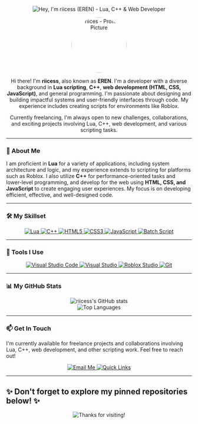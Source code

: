<p align="center">
  <img src="https://capsule-render.vercel.app/api?type=waving&color=gradient&height=320§ion=header&text=Hey%20I%27m%20riicess%20(EREN)&fontSize=55&animation=fadeIn&fontAlignY=35&desc=Lua%20-%20C%2B%2B%20-%20Web%20Developer%0APassionate%20about%20impactful%20code&descSize=17&descAlignY=68,85&descAlign=50&fontColor=FFFFFF&v=height320gradWorks1" alt="Hey, I'm riicess (EREN) - Lua, C++ & Web Developer"/>
</p>

<div align="center">
  <img src="https://avatars.githubusercontent.com/u/150382838?v=4" alt="riices - Profile Picture" width="150px" style="border-radius:50%;"/>
</div>

<div align="center">

Hi there! I'm **riicess**, also known as **EREN**. I'm a developer with a diverse background in **Lua scripting**, **C++**, **web development (HTML, CSS, JavaScript)**, and general programming. I'm passionate about designing and building impactful systems and user-friendly interfaces through code. My experience includes creating scripts for environments like Roblox.

Currently freelancing, I'm always open to new challenges, collaborations, and exciting projects involving Lua, C++, web development, and various scripting tasks.

</div>

---

### 🚀 About Me

I am proficient in **Lua** for a variety of applications, including system architecture and logic, and my experience extends to scripting for platforms such as Roblox. I also utilize **C++** for performance-oriented tasks and lower-level programming, and develop for the web using **HTML, CSS, and JavaScript** to create engaging user experiences. My focus is on developing efficient, effective, and well-designed code.

---

### 🛠️ My Skillset

<p align="center">
  <a href="#-skills">
    <img src="https://img.shields.io/badge/Lua-2C2D72?style=for-the-badge&logo=lua&logoColor=white" alt="Lua"/>
  </a>
  <a href="#-skills">
    <img src="https://img.shields.io/badge/C%2B%2B-00599C?style=for-the-badge&logo=cplusplus&logoColor=white" alt="C++"/>
  </a>
  <a href="#-skills">
    <img src="https://img.shields.io/badge/HTML5-E34F26?style=for-the-badge&logo=html5&logoColor=white" alt="HTML5"/>
  </a>
  <a href="#-skills">
    <img src="https://img.shields.io/badge/CSS3-1572B6?style=for-the-badge&logo=css3&logoColor=white" alt="CSS3"/>
  </a>
  <a href="#-skills">
    <img src="https://img.shields.io/badge/JavaScript-F7DF1E?style=for-the-badge&logo=javascript&logoColor=black" alt="JavaScript"/>
  </a>
   <a href="#-skills">
    <img src="https://img.shields.io/badge/Batch%20Script-121011?style=for-the-badge&logo=windows-terminal&logoColor=white" alt="Batch Script"/>
  </a>
</p>

---

### 🧰 Tools I Use

<p align="center">
  <a href="#-tools">
    <img src="https://img.shields.io/badge/VS%20Code-007ACC?style=for-the-badge&logo=visualstudiocode&logoColor=white" alt="Visual Studio Code"/>
  </a>
  <a href="#-tools">
    <img src="https://img.shields.io/badge/Visual%20Studio-5C2D91?style=for-the-badge&logo=visualstudio&logoColor=white" alt="Visual Studio"/>
  </a>
  <a href="#-tools">
    <img src="https://img.shields.io/badge/Roblox%20Studio-000000?style=for-the-badge&logo=roblox&logoColor=white" alt="Roblox Studio"/>
  </a>
  <a href="#-tools">
    <img src="https://img.shields.io/badge/Git-F05032?style=for-the-badge&logo=git&logoColor=white" alt="Git"/>
  </a>
</p>

---

### 📊 My GitHub Stats

<p align="center">
  <img src="https://github-readme-stats.vercel.app/api?username=riicess&show_icons=true&theme=radical&hide_border=true&count_private=true&include_all_commits=true" alt="riicess's GitHub stats" />
  <br/>
  <img src="https://github-readme-stats.vercel.app/api/top-langs/?username=riicess&layout=compact&theme=radical&hide_border=true&langs_count=8" alt="Top Languages" />
</p>

---

### 📫 Get In Touch

I'm currently available for freelance projects and collaborations involving Lua, C++, web development, and other scripting work. Feel free to reach out!

<p align="center">
  <a href="mailto:cat@catgirl.dpdns.org">
    <img src="https://img.shields.io/badge/Email-cat@catgirl.dpdns.org-informational?style=for-the-badge&logo=minutemailer&logoColor=white" alt="Email Me"/>
  </a>
  <a href="https://guns.lol/riices" target="_blank">
    <img src="https://img.shields.io/badge/Quick%20Links-guns.lol%2Friices-blueviolet?style=for-the-badge&logo=polymer&logoColor=white" alt="Quick Links"/>
  </a>
</p>

---
✨ Don't forget to explore my pinned repositories below! ✨
---

<p align="center">
  <img src="https://capsule-render.vercel.app/api?type=wave&color=random&height=150§ion=footer&text=Thanks%20for%20visiting!&fontSize=30&animation=twinkling&fontAlignY=45&fontColor=FFFFFF&v=footerRandomWithHeight1" alt="Thanks for visiting!"/>
</p>
